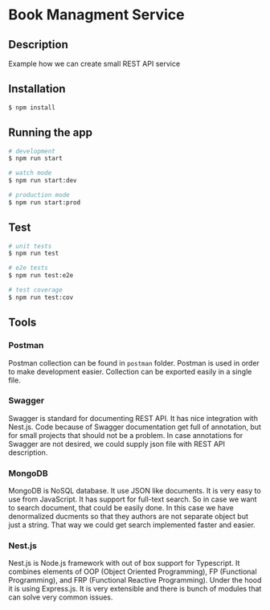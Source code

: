 # Book Managment Service

## Description

Example how we can create small REST API service

## Installation

```bash
$ npm install
```

## Running the app

```bash
# development
$ npm run start

# watch mode
$ npm run start:dev

# production mode
$ npm run start:prod
```

## Test

```bash
# unit tests
$ npm run test

# e2e tests
$ npm run test:e2e

# test coverage
$ npm run test:cov
```

## Tools

### Postman

Postman collection can be found in `postman` folder. Postman is used in order to make development easier. Collection can be exported easily in a single file.

### Swagger

Swagger is standard for documenting REST API. It has nice integration with Nest.js. Code because of Swagger documentation get full of annotation, but for small projects that should not be a problem. In case annotations for Swagger are not desired, we could supply json file with REST API description.

### MongoDB

MongoDB is NoSQL database. It use JSON like documents. It is very easy to use from JavaScript. It has support for full-text search. So in case we want to search document, that could be easily done. In this case we have denormalized ducments so that they authors are not separate object but just a string. That way we could get search implemented faster and easier.

### Nest.js

Nest.js is Node.js framework with out of box support for Typescript. It combines elements of OOP (Object Oriented Programming), FP (Functional Programming), and FRP (Functional Reactive Programming). Under the hood it is using Express.js. It is very extensible and there is bunch of modules that can solve very common issues.
